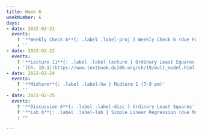 ```yaml
---
title: Week 6
weekNumber: 6
days:
- date: 2022-02-21
  events:
    ? '**Weekly Check 6**{: .label .label-proj } Weekly Check 6 (due Feb 28)'
    : ''
- date: 2022-02-22
  events:
    ? '**Lecture 11**{: .label .label-lecture } Ordinary Least Squares'
    : '[Ch. 19.1](https://www.textbook.ds100.org/ch/19/mult_model.html)'
- date: 2022-02-24
  events:
    ? '**Midterm**{: .label .label-hw } Midterm 1 (7-9 pm)'
    : ''
- date: 2021-02-25
  events:
    ? '**Discussion 6**{: .label .label-disc } Ordinary Least Squares'
    ? '**Lab 6**{: .label .label-lab } Simple Linear Regression (due Mar 1)'
    : ""

---
```

